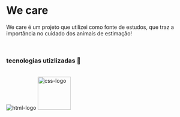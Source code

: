 <h1>We care</h1>
<p>We care é um projeto que utilizei como fonte de estudos, que traz a importância no cuidado dos animais de estimação! </p>
<br>

### tecnologias utizlizadas 🚀
<br>

<img src="https://img.shields.io/badge/HTML5-E34F26?style=for-the-badge&logo=html5&logoColor=white" alt="html-logo"/>
<img src="https://img.shields.io/badge/CSS3-1572B6?style=for-the-badge&logo=css3&logoColor=white" alt="css-logo" width="88px"/>
